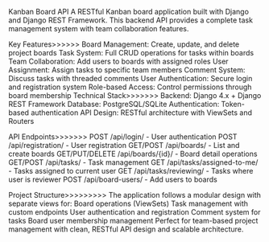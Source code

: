 Kanban Board API
A RESTful Kanban board application built with Django and Django REST Framework. This backend API provides a complete task management system with team collaboration features.

Key Features>>>>>>
Board Management: Create, update, and delete project boards
Task System: Full CRUD operations for tasks within boards
Team Collaboration: Add users to boards with assigned roles
User Assignment: Assign tasks to specific team members
Comment System: Discuss tasks with threaded comments
User Authentication: Secure login and registration system
Role-based Access: Control permissions through board membership
Technical Stack>>>>>>>
Backend: Django 4.x + Django REST Framework
Database: PostgreSQL/SQLite
Authentication: Token-based authentication
API Design: RESTful architecture with ViewSets and Routers



API Endpoints>>>>>>>
POST /api/login/ - User authentication
POST /api/registration/ - User registration
GET/POST /api/boards/ - List and create boards
GET/PUT/DELETE /api/boards/{id}/ - Board detail operations
GET/POST /api/tasks/ - Task management
GET /api/tasks/assigned-to-me/ - Tasks assigned to current user
GET /api/tasks/reviewing/ - Tasks where user is reviewer
POST /api/board-users/ - Add users to boards

Project Structure>>>>>>>>>
The application follows a modular design with separate views for:
Board operations (ViewSets)
Task management with custom endpoints
User authentication and registration
Comment system for tasks
Board user membership management
Perfect for team-based project management with clean, RESTful API design and scalable architecture.